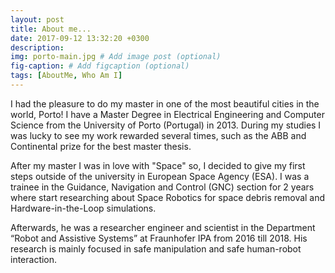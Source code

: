 ```yaml
---
layout: post
title: About me...
date: 2017-09-12 13:32:20 +0300
description:
img: porto-main.jpg # Add image post (optional)
fig-caption: # Add figcaption (optional)
tags: [AboutMe, Who Am I]
---
```

I had the pleasure to do my master in one of the most beautiful cities in the world, Porto! I have a Master Degree in Electrical Engineering and Computer Science from the University of Porto (Portugal) in 2013. During my studies I was lucky to see my work rewarded several times, such as the ABB and Continental prize for the best master thesis.

After my master I was in love with "Space" so, I decided to give my first steps outside of the university in European Space Agency (ESA). I was a trainee in the Guidance, Navigation and Control (GNC) section for 2 years where start researching about Space Robotics for space debris removal and Hardware-in-the-Loop simulations.





Afterwards, he was a researcher engineer and scientist in the Department “Robot and Assistive Systems” at Fraunhofer IPA from 2016 till 2018. His research is mainly focused in safe manipulation and safe human-robot interaction.
